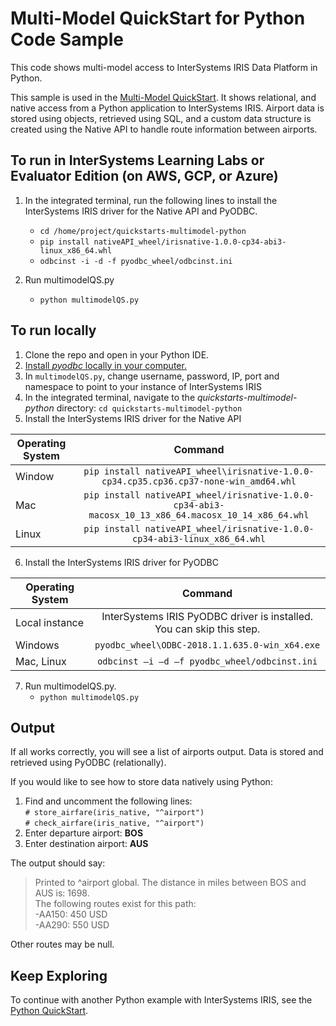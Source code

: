 # Multi-Model QuickStart for Python Code Sample

This code shows multi-model access to InterSystems IRIS Data Platform in Python.

This sample is used in the [Multi-Model QuickStart](https://learning.intersystems.com/course/view.php?name=Multimodel). 
It shows relational, and native access from a Python application to InterSystems IRIS. 
Airport data is stored using objects, retrieved using SQL, and a custom data structure is created using the Native API 
to handle route information between airports.

## To run in InterSystems Learning Labs or Evaluator Edition (on AWS, GCP, or Azure)

1. In the integrated terminal, run the following lines to install the 
InterSystems IRIS driver for the Native API and PyODBC.
 
    * `cd /home/project/quickstarts-multimodel-python`
    * `pip install nativeAPI_wheel/irisnative-1.0.0-cp34-abi3-linux_x86_64.whl`  
    * `odbcinst -i -d -f pyodbc_wheel/odbcinst.ini`

2. Run multimodelQS.py  
    * `python multimodelQS.py `  

## To run locally

1. Clone the repo and open in your Python IDE.
2. [Install *pyodbc* locally in your computer.](https://github.com/intersystems/quickstarts-python/blob/master/pyodbc_install.md)
3. In `multimodelQS.py`, change username, password, IP, port and namespace to point to your instance of InterSystems IRIS
4. In the integrated terminal, navigate to the *quickstarts-multimodel-python* directory: `cd quickstarts-multimodel-python`
5. Install the InterSystems IRIS driver for the Native API

| Operating System | Command |
| -- | :--: |  
| Window | `pip install nativeAPI_wheel\irisnative-1.0.0-cp34.cp35.cp36.cp37-none-win_amd64.whl` |
| Mac | `pip install nativeAPI_wheel/irisnative-1.0.0-cp34-abi3-macosx_10_13_x86_64.macosx_10_14_x86_64.whl`  |
| Linux | `pip install nativeAPI_wheel/irisnative-1.0.0-cp34-abi3-linux_x86_64.whl`

6. Install the InterSystems IRIS driver for PyODBC

| Operating System | Command |
| -- | :--: |  
| Local instance | InterSystems IRIS PyODBC driver is installed. You can skip this step. |
| Windows | `pyodbc_wheel\ODBC-2018.1.1.635.0-win_x64.exe` |
| Mac, Linux | `odbcinst –i –d –f pyodbc_wheel/odbcinst.ini` |

7. Run multimodelQS.py.  
    * `python multimodelQS.py `  

## Output

If all works correctly, you will see a list of airports output. 
Data is stored and retrieved using PyODBC (relationally).  

If you would like to see how to store data natively using Python:
1. Find and uncomment the following lines:  
`# store_airfare(iris_native, "^airport")`  
`# check_airfare(iris_native, "^airport")`   
2. Enter departure airport: **BOS**
3. Enter destination airport: **AUS**

The output should say:  
>Printed to ^airport global. The distance in miles between BOS and AUS is: 1698.  
>The following routes exist for this path:  
>  -AA150: 450 USD  
>  -AA290: 550 USD 

Other routes may be null.

## Keep Exploring

To continue with another Python example with InterSystems IRIS, see the [Python QuickStart](https://learning.intersystems.com/course/view.php?name=Python%20QS).
